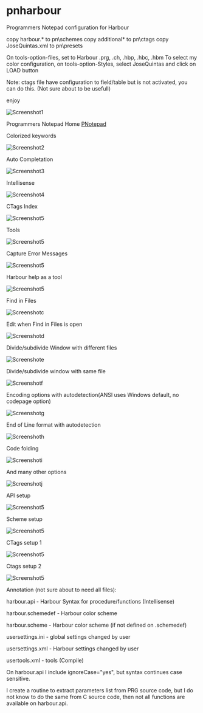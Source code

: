 # pnharbour
Programmers Notepad configuration for Harbour

copy harbour.*       to pn\schemes
copy additional*     to pn\ctags
copy JoseQuintas.xml to pn\presets

On tools-option-files, set to Harbour .prg, .ch, .hbp, .hbc, .hbm
To select my color configuration, on tools-option-Styles, select JoseQuintas and click on LOAD button

Note: ctags file have configuration to field/table but is not activated, you can do this. (Not sure about to be usefull)

enjoy

![Screenshot1](https://github.com/JoseQuintas/pnharbour/blob/master/images/pnotepad0.png)

Programmers Notepad Home [PNotepad](http://pnotepad.org/)

Colorized keywords

![Screenshot2](https://github.com/JoseQuintas/pnharbour/blob/master/images/pnotepad1.png)

Auto Completation

![Screenshot3](https://github.com/JoseQuintas/pnharbour/blob/master/images/pnotepad2.png)

Intellisense

![Screenshot4](https://github.com/JoseQuintas/pnharbour/blob/master/images/pnotepad3.png)

CTags Index

![Screenshot5](https://github.com/JoseQuintas/pnharbour/blob/master/images/pnotepad4.png)

Tools

![Screenshot5](https://github.com/JoseQuintas/pnharbour/blob/master/images/pnotepad5.png)

Capture Error Messages

![Screenshot5](https://github.com/JoseQuintas/pnharbour/blob/master/images/pnotepad6.png)

Harbour help as a tool

![Screenshot5](https://github.com/JoseQuintas/pnharbour/blob/master/images/pnotepadb.png)

Find in Files

![Screenshotc](https://github.com/JoseQuintas/pnharbour/blob/master/images/pnotepadc.png)

Edit when Find in Files is open

![Screenshotd](https://github.com/JoseQuintas/pnharbour/blob/master/images/pnotepadd.png)

Divide/subdivide Window with different files

![Screenshote](https://github.com/JoseQuintas/pnharbour/blob/master/images/pnotepade.png)

Divide/subdivide window with same file

![Screenshotf](https://github.com/JoseQuintas/pnharbour/blob/master/images/pnotepadf.png)

Encoding options with autodetection(ANSI uses Windows default, no codepage option)

![Screenshotg](https://github.com/JoseQuintas/pnharbour/blob/master/images/pnotepadg.png)

End of Line format with autodetection

![Screenshoth](https://github.com/JoseQuintas/pnharbour/blob/master/images/pnotepadh.png)

Code folding

![Screenshoti](https://github.com/JoseQuintas/pnharbour/blob/master/images/pnotepadi.png)

And many other options

![Screenshotj](https://github.com/JoseQuintas/pnharbour/blob/master/images/pnotepadj.png)

API setup

![Screenshot5](https://github.com/JoseQuintas/pnharbour/blob/master/images/pnotepad7.png)

Scheme setup

![Screenshot5](https://github.com/JoseQuintas/pnharbour/blob/master/images/pnotepad8.png)

CTags setup 1

![Screenshot5](https://github.com/JoseQuintas/pnharbour/blob/master/images/pnotepad9.png)

Ctags setup 2

![Screenshot5](https://github.com/JoseQuintas/pnharbour/blob/master/images/pnotepada.png)

Annotation (not sure about to need all files):

harbour.api - Harbour Syntax for procedure/functions (Intellisense)

harbour.schemedef - Harbour color scheme

harbour.scheme - Harbour color scheme (if not defined on .schemedef)

usersettings.ini - global settings changed by user

usersettings.xml - Harbour settings changed by user

usertools.xml - tools (Compile)

On harbour.api I include ignoreCase="yes", but syntax continues case sensitive.

I create a routine to extract parameters list from PRG source code, but I do not know
to do the same from C source code, then not all functions are available on harbour.api.
